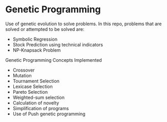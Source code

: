 # Genetic Programming
Use of genetic evolution to solve problems. In this repo, problems that
are solved or attempted to be solved are: 
  - Symbolic Regression
  - Stock Prediction using technical indicators
  - NP-Knapsack Problem

Genetic Programming Concepts Implemented
  - Crossover
  - Mutation
  - Tournament Selection
  - Lexicase Selection
  - Pareto Selection
  - Weighted-sum selection
  - Calculation of novelty
  - Simplification of programs
  - Use of Push genetic programming 
